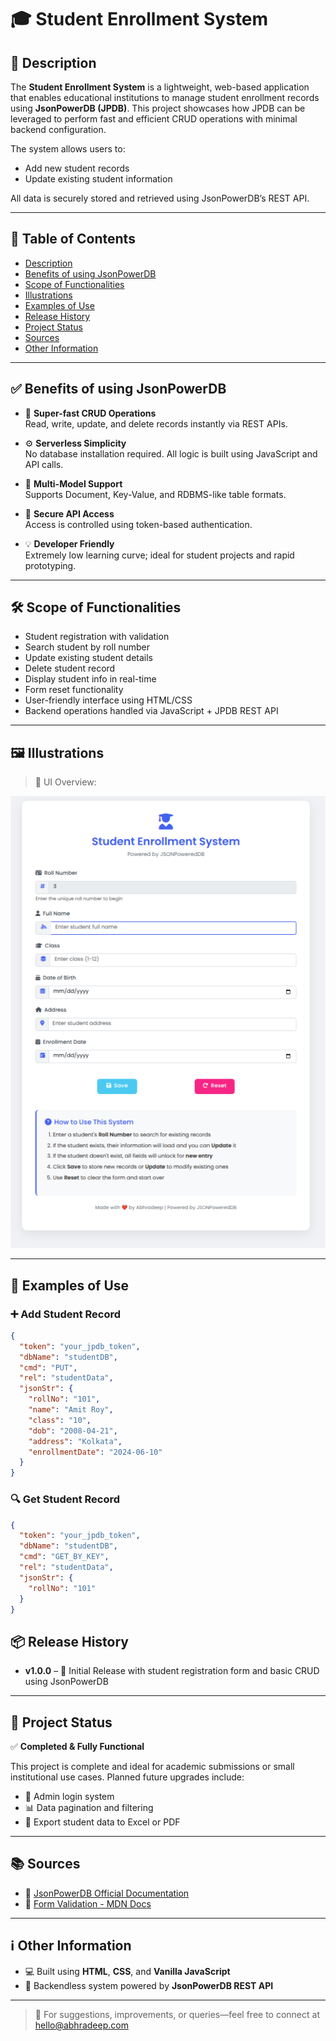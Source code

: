 # 🎓 Student Enrollment System

## 📘 Description
The **Student Enrollment System** is a lightweight, web-based application that enables educational institutions to manage student enrollment records using **JsonPowerDB (JPDB)**. This project showcases how JPDB can be leveraged to perform fast and efficient CRUD operations with minimal backend configuration.

The system allows users to:
- Add new student records
- Update existing student information

All data is securely stored and retrieved using JsonPowerDB’s REST API.

---

## 📑 Table of Contents
- [Description](#-description)
- [Benefits of using JsonPowerDB](#-benefits-of-using-jsonpowerdb)
- [Scope of Functionalities](#-scope-of-functionalities)
- [Illustrations](#-illustrations)
- [Examples of Use](#-examples-of-use)
- [Release History](#-release-history)
- [Project Status](#-project-status)
- [Sources](#-sources)
- [Other Information](#-other-information)

---

## ✅ Benefits of using JsonPowerDB

- 🚀 **Super-fast CRUD Operations**  
  Read, write, update, and delete records instantly via REST APIs.

- ⚙️ **Serverless Simplicity**  
  No database installation required. All logic is built using JavaScript and API calls.

- 🧩 **Multi-Model Support**  
  Supports Document, Key-Value, and RDBMS-like table formats.

- 🔐 **Secure API Access**  
  Access is controlled using token-based authentication.

- 💡 **Developer Friendly**  
  Extremely low learning curve; ideal for student projects and rapid prototyping.

---

## 🛠️ Scope of Functionalities

- Student registration with validation
- Search student by roll number
- Update existing student details
- Delete student record
- Display student info in real-time
- Form reset functionality
- User-friendly interface using HTML/CSS
- Backend operations handled via JavaScript + JPDB REST API

---

## 🖼️ Illustrations

> 📌 UI Overview:

![Enrollment Form UI](./screenshots/1.png)


---

## 🧪 Examples of Use

### ➕ Add Student Record
```json
{
  "token": "your_jpdb_token",
  "dbName": "studentDB",
  "cmd": "PUT",
  "rel": "studentData",
  "jsonStr": {
    "rollNo": "101",
    "name": "Amit Roy",
    "class": "10",
    "dob": "2008-04-21",
    "address": "Kolkata",
    "enrollmentDate": "2024-06-10"
  }
}
```

### 🔍 Get Student Record
```json
{
  "token": "your_jpdb_token",
  "dbName": "studentDB",
  "cmd": "GET_BY_KEY",
  "rel": "studentData",
  "jsonStr": {
    "rollNo": "101"
  }
}

```

## 📦 Release History

- **v1.0.0** – 🎉 Initial Release with student registration form and basic CRUD using JsonPowerDB  


---

## 📌 Project Status

✅ **Completed & Fully Functional**

This project is complete and ideal for academic submissions or small institutional use cases. Planned future upgrades include:

- 🔐 Admin login system  
- 📊 Data pagination and filtering  
- 📁 Export student data to Excel or PDF  

---

## 📚 Sources

- 🔗 [JsonPowerDB Official Documentation](https://login2explore.com/jpdb/docs.html)
- 🔗 [Form Validation - MDN Docs](https://developer.mozilla.org/en-US/docs/Learn/Forms/Form_validation)  

---

## ℹ️ Other Information

- 💻 Built using **HTML**, **CSS**, and **Vanilla JavaScript**  
- 🔌 Backendless system powered by **JsonPowerDB REST API**  

---

> 💬 For suggestions, improvements, or queries—feel free to connect at hello@abhradeep.com


